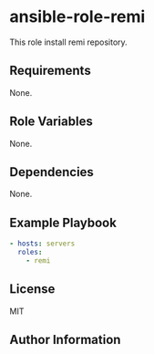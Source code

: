 # ansible-role-remi

This role install remi repository.

## Requirements

None.

## Role Variables

None.

## Dependencies

None.

## Example Playbook

```yml
- hosts: servers
  roles:
    - remi
```

## License

MIT

## Author Information
